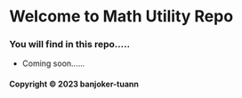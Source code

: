 # Welcome to Math Utility Repo
### You will find in this repo.....
* Coming soon......

#### Copyright &#169; 2023 banjoker-tuann